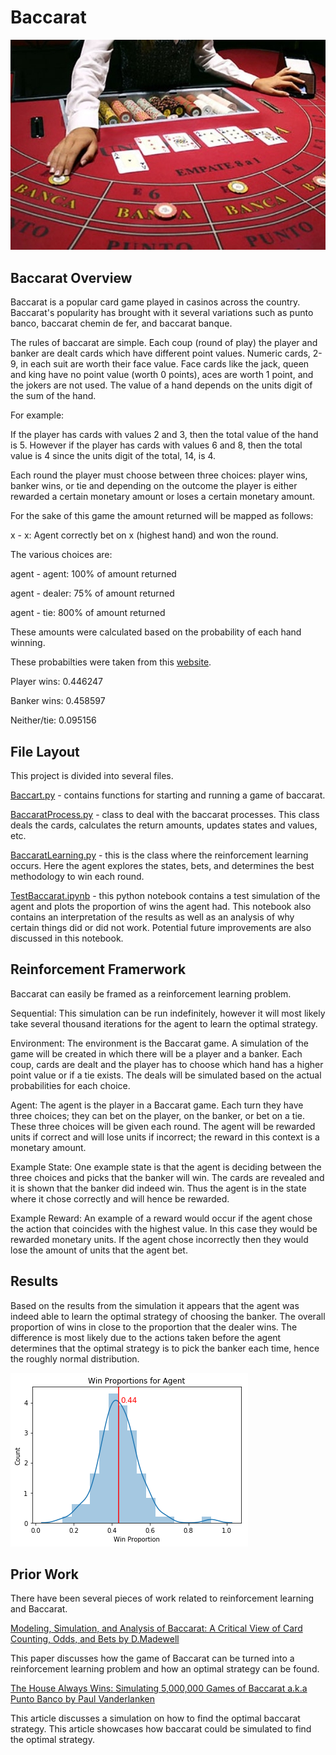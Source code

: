 # Baccarat

![Image of Baccarat Board](https://github.com/SrikarMurali/Baccarat/blob/master/Images/baccarat.jpg)

## Baccarat Overview

Baccarat is a popular card game played in casinos across the country. Baccarat's popularity has brought with it several variations such as punto banco, baccarat chemin de fer, and baccarat banque.

The rules of baccarat are simple. Each coup (round of play) the player and banker are dealt cards which have different point values. Numeric cards, 2-9, in each suit are worth their face value. Face cards like the jack, queen and king have no point value (worth 0 points), aces are worth 1 point, and the jokers are not used. The value of a hand depends on the units digit of the sum of the hand.

For example:

If the player has cards with values 2 and 3, then the total value of the hand is 5. However if the player has cards with values 6 and 8, then the total value is 4 since the units digit of the total, 14, is 4.

Each round the player must choose between three choices: player wins, banker wins, or tie and depending on the outcome the player is either rewarded a certain monetary amount or loses a certain monetary amount.

For the sake of this game the amount returned will be mapped as follows:

x - x: Agent correctly bet on x (highest hand) and won the round.

The various choices are:

  agent - agent: 100% of amount returned
  
  agent - dealer: 75% of amount returned
  
  agent - tie: 800% of amount returned

These amounts were calculated based on the probability of each hand winning.

These probabilties were taken from this [website](https://wizardofodds.com/games/baccarat/basics/).

  Player wins: 0.446247
  
  Banker wins: 0.458597
  
  Neither/tie: 0.095156

## File Layout

This project is divided into several files.

[Baccart.py](https://github.com/SrikarMurali/Baccarat/blob/master/Baccarat.py) - contains functions for starting and running a game of baccarat.

[BaccaratProcess.py](https://github.com/SrikarMurali/Baccarat/blob/master/BaccaratProcess.py) - class to deal with the baccarat processes. This class deals the cards, calculates the return amounts, updates states and values, etc.

[BaccaratLearning.py](https://github.com/SrikarMurali/Baccarat/blob/master/BaccaratLearning.py) - this is the class where the reinforcement learning occurs. Here the agent explores the states, bets, and determines the best methodology to win each round.

[TestBaccarat.ipynb](https://github.com/SrikarMurali/Baccarat/blob/master/TestBaccarat.ipynb) - this python notebook contains a test simulation of the agent and plots the proportion of wins the agent had. This notebook also contains an interpretation of the results as well as an analysis of why certain things did or did not work. Potential future improvements are also discussed in this notebook.

## Reinforcement Framerwork

Baccarat can easily be framed as a reinforcement learning problem.

Sequential: This simulation can be run indefinitely, however it will most likely take several thousand iterations for the agent to learn the optimal strategy.

Environment: The environment is the Baccarat game. A simulation of the game will be created in which there will be a player and a banker. Each coup, cards are dealt and the player has to choose which hand has a higher point value or if a tie exists. The deals will be simulated based on the actual probabilities for each choice.

Agent: The agent is the player in a Baccarat game. Each turn they have three choices; they can bet on the player, on the banker, or bet on a tie. These three choices will be given each round. The agent will be rewarded units if correct and will lose units if incorrect; the reward in this context is a monetary amount.

Example State: One example state is that the agent is deciding between the three choices and picks that the banker will win. The cards are revealed and it is shown that the banker did indeed win. Thus the agent is in the state where it chose correctly and will hence be rewarded.

Example Reward: An example of a reward would occur if the agent chose the action that coincides with the highest value. In this case they would be rewarded  monetary units. If the agent chose incorrectly then they would lose the amount of units that the agent bet.

## Results

Based on the results from the simulation it appears that the agent was indeed able to learn the optimal strategy of choosing the banker. The overall proportion of wins in close to the proportion that the dealer wins. The difference is most likely due to the actions taken before the agent determines that the optimal strategy is to pick the banker each time, hence the roughly normal distribution.

![Graph of Results](https://github.com/SrikarMurali/Baccarat/blob/master/Images/results.png)

## Prior Work

There have been several pieces of work related to reinforcement learning and Baccarat.

[Modeling, Simulation, and Analysis of Baccarat: A Critical View of Card Counting, Odds, and Bets by D.Madewell](https://www.academia.edu/9891305/Modeling_Simulation_and_Analysis_of_Baccarat_A_Critical_View_of_Card_Counting_Odds_and_Bets)

This paper discusses how the game of Baccarat can be turned into a reinforcement learning problem and how an optimal strategy can be found.

[The House Always Wins: Simulating 5,000,000 Games of Baccarat a.k.a Punto Banco by Paul Vanderlanken](https://paulvanderlaken.com/2018/01/10/baccarat-simulation-payoff/)

This article discusses a simulation on how to find the optimal baccarat strategy. This article showcases how baccarat could be simulated to find the optimal strategy.



